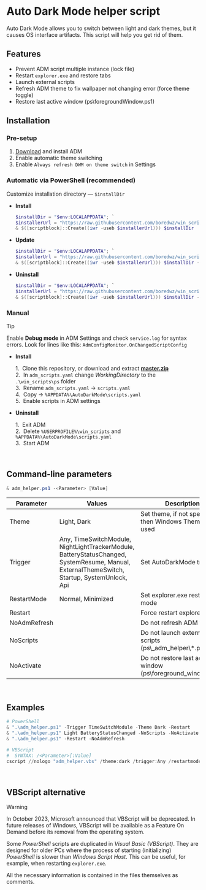 # Auto Dark Mode helper script

Auto Dark Mode allows you to switch between light and dark themes, but it causes OS interface artifacts. This script will help you get rid of them.

## Features

- Prevent ADM script multiple instance (lock file)  
- Restart `explorer.exe` and restore tabs  
- Launch external scripts  
- Refresh ADM theme to fix wallpaper not changing error (force theme toggle)  
- Restore last active window (ps\\foregroundWindow.ps1)

## Installation

### Pre-setup

1. [Download](https://github.com/AutoDarkMode/Windows-Auto-Night-Mode) and install ADM
2. Enable automatic theme switching
3. Enable `Always refresh DWM on theme switch` in Settings

### Automatic via PowerShell (recommended)

Customize installation directory — `$installDir`

- **Install**

  ```powershell
  $installDir = "$env:LOCALAPPDATA"; `
  $installerUrl = "https://raw.githubusercontent.com/boredwz/win_scripts/master/ps/adm_helper_installer.ps1"; `
  & $([scriptblock]::Create((iwr -useb $installerUrl))) $installDir
  ```

- **Update**

  ```powershell
  $installDir = "$env:LOCALAPPDATA"; `
  $installerUrl = "https://raw.githubusercontent.com/boredwz/win_scripts/master/ps/adm_helper_installer.ps1"; `
  & $([scriptblock]::Create((iwr -useb $installerUrl))) $installDir -Update
  ```

- **Uninstall**

  ```powershell
  $installDir = "$env:LOCALAPPDATA"; `
  $installerUrl = "https://raw.githubusercontent.com/boredwz/win_scripts/master/ps/adm_helper_installer.ps1"; `
  & $([scriptblock]::Create((iwr -useb $installerUrl))) $installDir -Uninstall
  ```

### Manual

> [!TIP]
> Enable **Debug mode** in ADM Settings and check `service.log` for syntax errors. Look for lines like this: `AdmConfigMonitor.OnChangedScriptConfig`

- **Install**

  1\.&nbsp; Clone this repository, or download and extract **[master.zip](https://github.com/boredwz/win_scripts/archive/refs/heads/master.zip)**  
  2\.&nbsp; In `adm_scripts.yaml` change _WorkingDirectory_ to the `.\win_scripts\ps` folder  
  3\.&nbsp; Rename `adm_scripts.yaml` -> `scripts.yaml`  
  4\.&nbsp; Copy -> `%APPDATA%\AutoDarkMode\scripts.yaml`  
  5\.&nbsp; Enable scripts in ADM settings


- **Uninstall**

  1\.&nbsp; Exit ADM  
  2\.&nbsp; Delete `%USERPROFILE%\win_scripts` and `%APPDATA%\AutoDarkMode\scripts.yaml`  
  3\.&nbsp; Start ADM

<br>

## Command-line parameters

```powershell
& adm_helper.ps1 -<Parameter> [Value]
```

| Parameter | Values | Description |
|---|---|---|
| Theme | Light, Dark | Set theme, if not specified then Windows Theme will be used |
| Trigger | Any, TimeSwitchModule, NightLightTrackerModule,<br>BatteryStatusChanged, SystemResume, Manual,<br>ExternalThemeSwitch, Startup, SystemUnlock, Api | Set AutoDarkMode trigger |
| RestartMode | Normal, Minimized | Set explorer.exe restart mode |
| Restart |  | Force restart explorer.exe |
| NoAdmRefresh |  | Do not refresh ADM theme |
| NoScripts |  | Do not launch external scripts (ps\\_adm_helper\\\*.ps1) |
| NoActivate |  | Do not restore last active window (ps\\foreground_window.ps1) |

<br>

## Examples

```powershell
# PowerShell
& ".\adm_helper.ps1" -Trigger TimeSwitchModule -Theme Dark -Restart
& ".\adm_helper.ps1" Light BatteryStatusChanged -NoScripts -NoActivate
& ".\adm_helper.ps1" -Restart -NoAdmRefresh

# VBScript
#  SYNTAX: /<Parameter>[:Value]
cscript //nologo "adm_helper.vbs" /theme:dark /trigger:Any /restartmode:minimized /restart
```

<br>

##  VBScript alternative

> [!WARNING]
> In October 2023, Microsoft announced that VBScript will be deprecated. In future releases of Windows, VBScript will be available as a Feature On Demand before its removal from the operating system.

Some _PowerShell_ scripts are duplicated in _Visual Basic (VBScript)_. They are designed for older PCs where the process of starting (initializing) _PowerShell_ is slower than _Windows Script Host_. This can be useful, for example, when restarting `explorer.exe`.

All the necessary information is contained in the files themselves as comments.

<br>